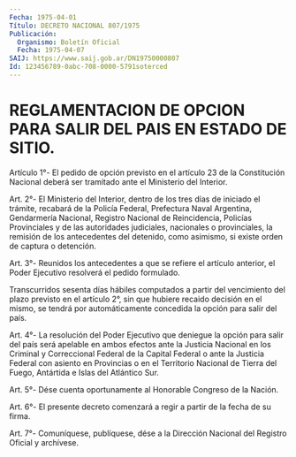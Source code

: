 ```yaml
---
Fecha: 1975-04-01
Título: DECRETO NACIONAL 807/1975
Publicación:
  Organismo: Boletín Oficial
  Fecha: 1975-04-07
SAIJ: https://www.saij.gob.ar/DN19750000807
Id: 123456789-0abc-708-0000-5791soterced
---
```

# REGLAMENTACION DE OPCION PARA SALIR DEL PAIS EN ESTADO DE SITIO.

<a id="1"></a>
Artículo  1°-  El  pedido de opción previsto en el artículo 23 de la Constitución Nacional  deberá  ser  tramitado ante el Ministerio del Interior.

<a id="2"></a>
Art.  2°-  El  Ministerio  del  Interior, dentro de los tres días de iniciado  el trámite, recabará de  la  Policía  Federal,  Prefectura Naval  Argentina,    Gendarmería   Nacional,  Registro  Nacional  de Reincidencia, Policías Provinciales y de las autoridades judiciales, nacionales  o  provinciales, la remisión  de  los  antecedentes  del detenido, como asimismo,  si  existe  orden  de captura o detención.

<a id="3"></a>
Art.  3°-  Reunidos  los  antecedentes  a que se refiere el artículo anterior,  el  Poder  Ejecutivo  resolverá  el    pedido  formulado.

Transcurridos   sesenta  días  hábiles  computados  a  partir    del vencimiento del  plazo  previsto  en el artículo 2°, sin que hubiere recaido  decisión  en  el  mismo,  se  tendrá   por  automáticamente concedida la opción para salir del país.

<a id="4"></a>
Art.  4°-  La  resolución del Poder Ejecutivo que deniegue la opción para salir del país  será apelable en ambos efectos ante la Justicia Nacional  en los Criminal  y  Correccional  Federal  de  la  Capital Federal o ante la Justicia Federal con asiento en Provincias o en el Territorio  Nacional  de  Tierra  del  Fuego,  Antártida e Islas del Atlántico Sur.

<a id="5"></a>
Art.  5°-  Dése  cuenta  oportunamente  al  Honorable Congreso de la Nación.

<a id="6"></a>
Art.  6°- El presente decreto comenzará a regir a partir de la fecha de su firma.

<a id="7"></a>
Art.  7°-  Comuníquese, publíquese, dése a la Dirección Nacional del Registro Oficial y archívese.